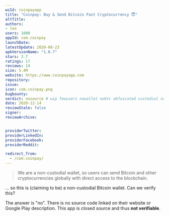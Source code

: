 ```yaml
---
wsId: coinpayapp
title: "Coinpay: Buy & Send Bitcoin Fast Cryptocurrency 😇"
altTitle: 
authors:
- leo
users: 1000
appId: com.coinpay
launchDate: 
latestUpdate: 2020-08-23
apkVersionName: "1.0.7"
stars: 3.7
ratings: 17
reviews: 14
size: 5.4M
website: https://www.coinpayapp.com
repository: 
issue: 
icon: com.coinpay.png
bugbounty: 
verdict: nosource # wip fewusers nowallet nobtc obfuscated custodial nosource nonverifiable reproducible bounty defunct
date: 2020-12-14
reviewStale: false
signer: 
reviewArchive:


providerTwitter: 
providerLinkedIn: 
providerFacebook: 
providerReddit: 

redirect_from:
  - /com.coinpay/
---
```



> We are a non-custodial wallet, so users can send Bitcoin and other
  cryptocurrencies globally with direct access to the blockchain.

... so this is (claiming to be) a non-custodial Bitcoin wallet. Can we verify
this?

The answer is "no". There is no source code linked on their website or Google
Play description. This app is closed source and thus **not verifiable**.
